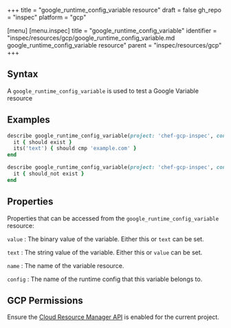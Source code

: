 +++
title = "google_runtime_config_variable resource"
draft = false
gh_repo = "inspec"
platform = "gcp"

[menu]
  [menu.inspec]
    title = "google_runtime_config_variable"
    identifier = "inspec/resources/gcp/google_runtime_config_variable.md google_runtime_config_variable resource"
    parent = "inspec/resources/gcp"
+++

## Syntax

A `google_runtime_config_variable` is used to test a Google Variable resource

## Examples

```ruby
describe google_runtime_config_variable(project: 'chef-gcp-inspec', config: 'inspec-gcp-runtime-config', name: 'prod-variables/hostname') do
  it { should exist }
  its('text') { should cmp 'example.com' }
end

describe google_runtime_config_variable(project: 'chef-gcp-inspec', config: 'inspec-gcp-runtime-config', name: 'nonexistent') do
  it { should_not exist }
end
```

## Properties

Properties that can be accessed from the `google_runtime_config_variable` resource:

`value`
: The binary value of the variable. Either this or `text` can be set.

`text`
: The string value of the variable. Either this or `value` can be set.

`name`
: The name of the variable resource.

`config`
: The name of the runtime config that this variable belongs to.

## GCP Permissions

Ensure the [Cloud Resource Manager API](https://console.cloud.google.com/apis/library/cloudresourcemanager.googleapis.com/) is enabled for the current project.
